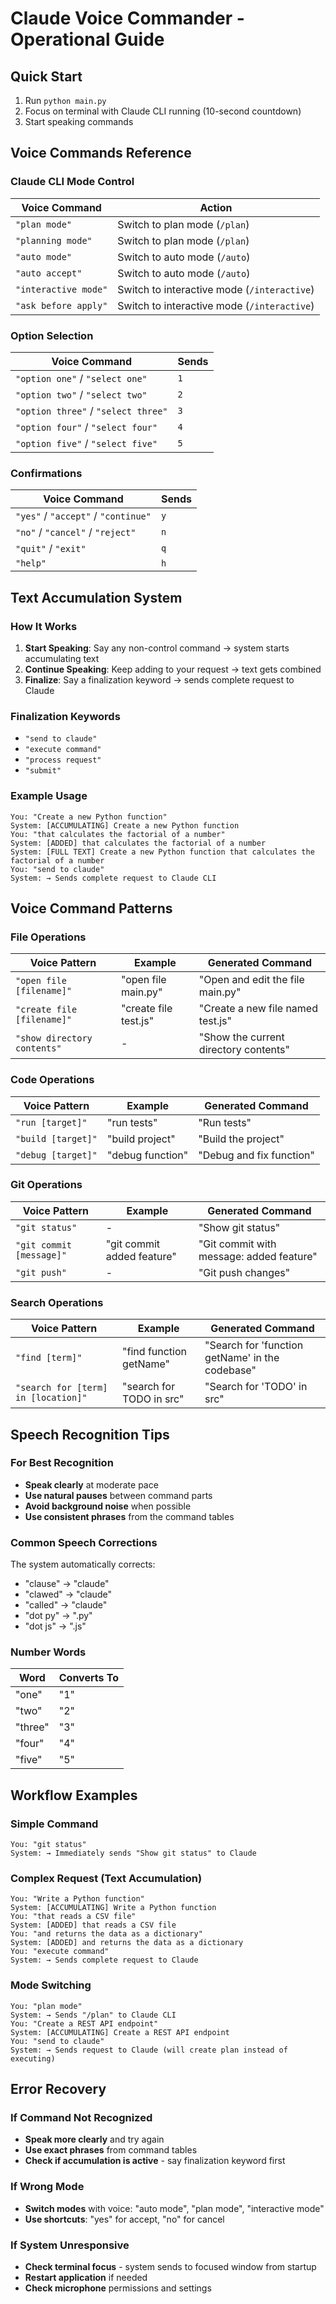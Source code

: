 # Claude Voice Commander - Operational Guide

## Quick Start
1. Run `python main.py`
2. Focus on terminal with Claude CLI running (10-second countdown)
3. Start speaking commands

## Voice Commands Reference

### Claude CLI Mode Control
| Voice Command | Action |
|---------------|--------|
| `"plan mode"` | Switch to plan mode (`/plan`) |
| `"planning mode"` | Switch to plan mode (`/plan`) |
| `"auto mode"` | Switch to auto mode (`/auto`) |
| `"auto accept"` | Switch to auto mode (`/auto`) |
| `"interactive mode"` | Switch to interactive mode (`/interactive`) |
| `"ask before apply"` | Switch to interactive mode (`/interactive`) |

### Option Selection
| Voice Command | Sends |
|---------------|-------|
| `"option one"` / `"select one"` | `1` |
| `"option two"` / `"select two"` | `2` |
| `"option three"` / `"select three"` | `3` |
| `"option four"` / `"select four"` | `4` |
| `"option five"` / `"select five"` | `5` |

### Confirmations
| Voice Command | Sends |
|---------------|-------|
| `"yes"` / `"accept"` / `"continue"` | `y` |
| `"no"` / `"cancel"` / `"reject"` | `n` |
| `"quit"` / `"exit"` | `q` |
| `"help"` | `h` |

## Text Accumulation System

### How It Works
1. **Start Speaking**: Say any non-control command → system starts accumulating text
2. **Continue Speaking**: Keep adding to your request → text gets combined
3. **Finalize**: Say a finalization keyword → sends complete request to Claude

### Finalization Keywords
- `"send to claude"`
- `"execute command"`
- `"process request"`
- `"submit"`

### Example Usage
```
You: "Create a new Python function"
System: [ACCUMULATING] Create a new Python function
You: "that calculates the factorial of a number"
System: [ADDED] that calculates the factorial of a number
System: [FULL TEXT] Create a new Python function that calculates the factorial of a number
You: "send to claude"
System: → Sends complete request to Claude CLI
```

## Voice Command Patterns

### File Operations
| Voice Pattern | Example | Generated Command |
|---------------|---------|-------------------|
| `"open file [filename]"` | "open file main.py" | "Open and edit the file main.py" |
| `"create file [filename]"` | "create file test.js" | "Create a new file named test.js" |
| `"show directory contents"` | - | "Show the current directory contents" |

### Code Operations
| Voice Pattern | Example | Generated Command |
|---------------|---------|-------------------|
| `"run [target]"` | "run tests" | "Run tests" |
| `"build [target]"` | "build project" | "Build the project" |
| `"debug [target]"` | "debug function" | "Debug and fix function" |

### Git Operations
| Voice Pattern | Example | Generated Command |
|---------------|---------|-------------------|
| `"git status"` | - | "Show git status" |
| `"git commit [message]"` | "git commit added feature" | "Git commit with message: added feature" |
| `"git push"` | - | "Git push changes" |

### Search Operations
| Voice Pattern | Example | Generated Command |
|---------------|---------|-------------------|
| `"find [term]"` | "find function getName" | "Search for 'function getName' in the codebase" |
| `"search for [term] in [location]"` | "search for TODO in src" | "Search for 'TODO' in src" |

## Speech Recognition Tips

### For Best Recognition
- **Speak clearly** at moderate pace
- **Use natural pauses** between command parts
- **Avoid background noise** when possible
- **Use consistent phrases** from the command tables

### Common Speech Corrections
The system automatically corrects:
- "clause" → "claude"
- "clawed" → "claude" 
- "called" → "claude"
- "dot py" → ".py"
- "dot js" → ".js"

### Number Words
| Word | Converts To |
|------|-------------|
| "one" | "1" |
| "two" | "2" |
| "three" | "3" |
| "four" | "4" |
| "five" | "5" |

## Workflow Examples

### Simple Command
```
You: "git status"
System: → Immediately sends "Show git status" to Claude
```

### Complex Request (Text Accumulation)
```
You: "Write a Python function"
System: [ACCUMULATING] Write a Python function
You: "that reads a CSV file"
System: [ADDED] that reads a CSV file  
You: "and returns the data as a dictionary"
System: [ADDED] and returns the data as a dictionary
You: "execute command"
System: → Sends complete request to Claude
```

### Mode Switching
```
You: "plan mode"
System: → Sends "/plan" to Claude CLI
You: "Create a REST API endpoint"
System: [ACCUMULATING] Create a REST API endpoint
You: "send to claude"
System: → Sends request to Claude (will create plan instead of executing)
```

## Error Recovery

### If Command Not Recognized
- **Speak more clearly** and try again
- **Use exact phrases** from command tables
- **Check if accumulation is active** - say finalization keyword first

### If Wrong Mode
- **Switch modes** with voice: "auto mode", "plan mode", "interactive mode"
- **Use shortcuts**: "yes" for accept, "no" for cancel

### If System Unresponsive
- **Check terminal focus** - system sends to focused window from startup
- **Restart application** if needed
- **Check microphone** permissions and settings